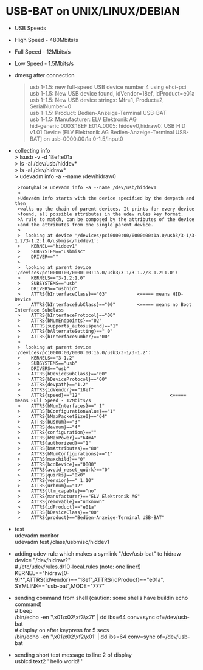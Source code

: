 # USB-BAT on UNIX/LINUX/DEBIAN  
  
*  USB Speeds  
  * High Speed - 480Mbits/s  
  * Full Speed - 12Mbits/s  
  * Low Speed - 1.5Mbits/s  
  
  
*  dmesg after connection  
   >usb 1-1.5: new full-speed USB device number 4 using ehci-pci  
   >usb 1-1.5: New USB device found, idVendor=18ef, idProduct=e01a  
   >usb 1-1.5: New USB device strings: Mfr=1, Product=2, SerialNumber=0  
   >usb 1-1.5: Product: Bedien-Anzeige-Terminal USB-BAT  
   >usb 1-1.5: Manufacturer: ELV Elektronik AG  
   >hid-generic 0003:18EF:E01A.0005: hiddev0,hidraw0: USB HID v1.01 Device [ELV Elektronik AG Bedien-Anzeige-Terminal USB-BAT] on usb-0000:00:1a.0-1.5/input0
  
  
*  collecting info  
        > lsusb -v -d 18ef:e01a  
        > ls -al /dev/usb/hiddev*  
        > ls -al /dev/hidraw*  
        > udevadm info -a --name /dev/hidraw0  
        
        >root@hal:# udevadm info -a --name /dev/usb/hiddev1  
        >
        >Udevadm info starts with the device specified by the devpath and then  
        >walks up the chain of parent devices. It prints for every device  
        >found, all possible attributes in the udev rules key format.  
        >A rule to match, can be composed by the attributes of the device  
        >and the attributes from one single parent device.  
        >  
        >  looking at device '/devices/pci0000:00/0000:00:1a.0/usb3/3-1/3-1.2/3-1.2:1.0/usbmisc/hiddev1':  
        >    KERNEL=="hiddev1"  
        >    SUBSYSTEM=="usbmisc"  
        >    DRIVER==""  
        >  
        >  looking at parent device '/devices/pci0000:00/0000:00:1a.0/usb3/3-1/3-1.2/3-1.2:1.0':  
        >    KERNELS=="3-1.2:1.0"  
        >    SUBSYSTEMS=="usb"  
        >    DRIVERS=="usbhid"  
        >    ATTRS{bInterfaceClass}=="03"			<===== means HID-Device  
        >    ATTRS{bInterfaceSubClass}=="00"		<===== means no Boot Interface Subclass  
        >    ATTRS{bInterfaceProtocol}=="00"  
        >    ATTRS{bNumEndpoints}=="02"  
        >    ATTRS{supports_autosuspend}=="1"  
        >    ATTRS{bAlternateSetting}==" 0"  
        >    ATTRS{bInterfaceNumber}=="00"  
        >  
        >  looking at parent device '/devices/pci0000:00/0000:00:1a.0/usb3/3-1/3-1.2': 
        >    KERNELS=="3-1.2"  
        >    SUBSYSTEMS=="usb"  
        >    DRIVERS=="usb"  
        >    ATTRS{bDeviceSubClass}=="00"  
        >    ATTRS{bDeviceProtocol}=="00"  
        >    ATTRS{devpath}=="1.2"  
        >    ATTRS{idVendor}=="18ef"  
        >    ATTRS{speed}=="12"									<===== means Full Speed - 12Mbits/s  
        >    ATTRS{bNumInterfaces}==" 1"  
        >    ATTRS{bConfigurationValue}=="1"  
        >    ATTRS{bMaxPacketSize0}=="64"  
        >    ATTRS{busnum}=="3"  
        >    ATTRS{devnum}=="4"  
        >    ATTRS{configuration}==""  
        >    ATTRS{bMaxPower}=="64mA"  
        >    ATTRS{authorized}=="1"  
        >    ATTRS{bmAttributes}=="80"  
        >    ATTRS{bNumConfigurations}=="1"  
        >    ATTRS{maxchild}=="0"  
        >    ATTRS{bcdDevice}=="0000"  
        >    ATTRS{avoid_reset_quirk}=="0"  
        >    ATTRS{quirks}=="0x0"  
        >    ATTRS{version}==" 1.10"  
        >    ATTRS{urbnum}=="12"  
        >    ATTRS{ltm_capable}=="no"  
        >    ATTRS{manufacturer}=="ELV Elektronik AG"  
        >    ATTRS{removable}=="unknown"  
        >    ATTRS{idProduct}=="e01a"  
        >    ATTRS{bDeviceClass}=="00"  
        >    ATTRS{product}=="Bedien-Anzeige-Terminal USB-BAT"  
 
 
*  test  
 				udevadm monitor  
 				udevadm test /class/usbmisc/hiddev1  
       

*  adding udev-rule which makes a symlink "/dev/usb-bat" to hidraw device "/dev/hidraw?"  
        # /etc/udev/rules.d/10-local.rules (note: one liner!)  
        KERNEL=="hidraw[0-9]*",ATTRS{idVendor}=="18ef",ATTRS{idProduct}=="e01a", SYMLINK+="usb-bat",MODE="777"  


*  sending command from shell (caution: some shells have buildin echo command)  
        # beep  
        /bin/echo -en '\x01\x02\xf3\x7f' | dd ibs=64 conv=sync of=/dev/usb-bat  
        # display on after keypress for 5 secs  
        /bin/echo -en '\x01\x02\xf2\x01' | dd ibs=64 conv=sync of=/dev/usb-bat  


*  sending short text message to line 2 of display  
         usblcd text2 '    hello world!    '  
